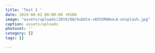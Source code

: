 ```yaml
---
title: 'Test 1 '
date: 2019-08-01 00:00:00 +0100
image: "assets/uploads/2019/08/hubble-xKFU5RWAxLA-unsplash.jpg"
caption: assets/uploads
photoset: ''
category: []
tags: []

---
```

